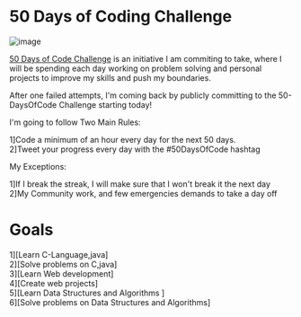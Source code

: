 # 50 Days of Coding Challenge
![image](https://github.com/011LOKESH/java_code/assets/115442355/4dffdc5d-e756-453e-8c23-1845ffab326d)

[50 Days of Code Challenge](#50DaysofCodingChallenge) is an initiative I am commiting to take, where I will be spending each day working on problem solving and personal projects to improve my skills and push my boundaries.

After one failed attempts, I'm coming back by publicly committing to the 50-DaysOfCode Challenge starting today!

I'm going to follow Two Main Rules:

  1]Code a minimum of an hour every day for the next 50 days.<br>
  2]Tweet your progress every day with the #50DaysOfCode hashtag

My Exceptions:

  1]If I break the streak, I will make sure that I won't break it the next day<br>
  2]My Community work, and few emergencies demands to take a day off

  # Goals

  1][Learn C-Language,java]<br>
  2][Solve problems on C,java]<br>
  3][Learn Web development]<br>
  4][Create web projects]<br>
  5][Learn Data Structures and Algorithms ]<br>
  6][Solve problems on Data Structures and Algorithms]<br>
